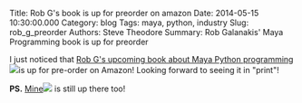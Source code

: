 Title: Rob G's book is up for preorder on amazon
Date: 2014-05-15 10:30:00.000
Category: blog
Tags: maya, python, industry 
Slug: rob_g_preorder
Authors: Steve Theodore
Summary: Rob Galanakis' Maya Programming book is up for preorder

I just noticed that [Rob G's upcoming book about Maya Python programming](http://www.amazon.com/gp/product/1849694729/ref=as_li_tl?ie=UTF8&camp=1789&creative=9325&creativeASIN=1849694729&linkCode=as2&tag=tecsurgui-20&linkId=Z2TRIATKVMUZBACZ)![](http://ir-na.amazon-adsystem.com/e/ir?t=tecsurgui-20&l=as2&o=1&a=1849694729)is up for pre-order on Amazon! Looking forward to seeing it in "print"! 

**PS.** [Mine](http://www.amazon.com/gp/product/0415812291/ref=as_li_tl?ie=UTF8&camp=1789&creative=9325&creativeASIN=0415812291&linkCode=as2&tag=tecsurgui-20&linkId=U4W56JG5ISVGDJIB)![](http://ir-na.amazon-adsystem.com/e/ir?t=tecsurgui-20&l=as2&o=1&a=0415812291) is still up there too!

